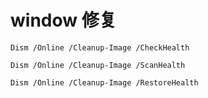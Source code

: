 # window 修复

```
Dism /Online /Cleanup-Image /CheckHealth

Dism /Online /Cleanup-Image /ScanHealth

Dism /Online /Cleanup-Image /RestoreHealth
```

​	